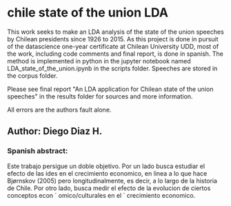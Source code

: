 # chile state of the union LDA
 This work seeks to make an LDA analysis of the state of the union speeches by Chilean presidents since 1926 to 2015. As this project is done in pursuit of the datascience one-year certificate at Chilean University UDD, most of the work, including code comments and final report, is done in spanish. The method is implemented in python in the jupyter notebook named LDA_state_of_the_union.ipynb in the scripts folder. Speeches are stored in the corpus folder. 
 
 Please see final report "An LDA application for Chilean state of the union speeches" in the results folder for sources and more information.
 
 All errors are the authors fault alone.
 
 ## Author: Diego Diaz H.
 
 ### Spanish abstract: 
 Este trabajo persigue un doble objetivo. Por un lado busca estudiar el efecto de las ides en el crecimiento economico, en linea a lo que hace Bjørnskov (2005) pero longitudinalmente, es decir, a lo largo de la historia de Chile. Por otro lado, busca medir el efecto de la evolucion de ciertos conceptos econ ´ omico/culturales en el ´
crecimiento economico.
